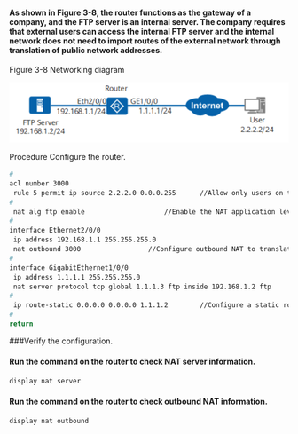 #### As shown in Figure 3-8, the router functions as the gateway of a company, and the FTP server is an internal server. The company requires that external users can access the internal FTP server and the internal network does not need to import routes of the external network through translation of public network addresses.

Figure 3-8 Networking diagram


![alt text](pic/111.png "scr")

Procedure
Configure the router.
```bash
#                                                                               
acl number 3000  
 rule 5 permit ip source 2.2.2.0 0.0.0.255      //Allow only users on the specified network segment to access the internal server.
#                                                                               
 nat alg ftp enable                    //Enable the NAT application level gateway (ALG) function for FTP.     
#                                                                               
interface Ethernet2/0/0                                                         
 ip address 192.168.1.1 255.255.255.0  
 nat outbound 3000                 //Configure outbound NAT to translate the source IP address used when external users access the internal network and ensure that the internal network does not need to import routes of the external network.
#                                                                               
interface GigabitEthernet1/0/0                                                  
 ip address 1.1.1.1 255.255.255.0                                           
 nat server protocol tcp global 1.1.1.3 ftp inside 192.168.1.2 ftp      //Configure the NAT server function on the outbound interface to ensure that external users can access the internal server.  
#                                                                               
 ip route-static 0.0.0.0 0.0.0.0 1.1.1.2        //Configure a static route and ensure that the next-hop address of packets from the internal network to external network is 1.1.1.2.
#
return 
```

###Verify the configuration.
#### Run the  command on the router to check NAT server information.
```bash
display nat server
```
#### Run the  command on the router to check outbound NAT information.
```bash
display nat outbound
```
